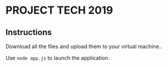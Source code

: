 # PROJECT TECH 2019

## Instructions

Download all the files and upload them to your virtual machine..

Use `node app.js` to launch the application.

